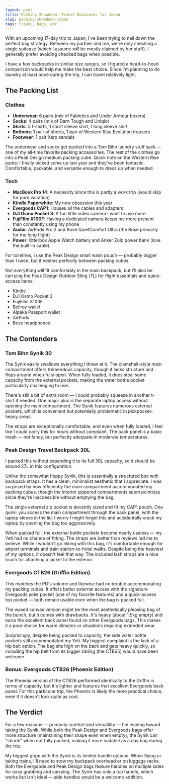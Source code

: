 ```yaml
---
layout: post
title: Packing Showdown: Travel Backpacks for Japan
slug: packing-showdown-japan
tags: travel, bags, edc
---
```


With an upcoming 17-day trip to Japan, I've been trying to nail down the perfect bag strategy. Between my partner and me, we're only checking a single suitcase (which I assume will be mostly claimed by her stuff). I generally prefer avoiding checked bags when possible.

I have a few backpacks in similar size ranges, so I figured a head-to-head comparison would help me make the best choice. Since I'm planning to do laundry at least once during the trip, I can travel relatively light.

## The Packing List

### Clothes

- **Underwear**: 6 pairs (mix of Fabletics and Under Armour boxers)
- **Socks**: 4 pairs (mix of Darn Tough and Uniqlo)
- **Shirts**: 5 t-shirts, 1 short sleeve shirt, 1 long sleeve shirt
- **Bottoms**: 1 pair of shorts, 1 pair of Western Rise Evolution trousers
- **Footwear**: 1 pair Xero sandals

The underwear and socks get packed into a Tom Bihn laundry stuff sack — one of my all-time favorite packing accessories. The rest of the clothes go into a Peak Design medium packing cube. Quick note on the Western Rise pants: I finally picked some up last year and they've been fantastic. Comfortable, packable, and versatile enough to dress up when needed.

### Tech

- **MacBook Pro 14**: A necessity since this is partly a work trip (would skip for pure vacation)
- **Kindle Paperwhite**: My new obsession this year
- **Evergoods CAP1**: Houses all the cables and adapters
- **DJI Osmo Pocket 3**: A fun little video camera I want to use more
- **FujiFilm X100F**: Having a dedicated camera keeps me more present than constantly using my phone
- **Audio**: AirPods Pro 2 and Bose QuietComfort Ultra (the Bose primarily for the long flight)
- **Power**: Otterbox Apple Watch battery and Anker Zolo power bank (love the built-in cable)

For toiletries, I use the Peak Design small wash pouch — probably bigger than I need, but it nestles perfectly between packing cubes.

Not everything will fit comfortably in the main backpack, but I'll also be carrying the Peak Design Outdoor Sling (7L) for flight essentials and quick-access items:

- Kindle
- DJI Osmo Pocket 3
- FujiFilm X100F
- Bellroy wallet
- Alpaka Passport wallet
- AirPods
- Bose headphones

## The Contenders

### Tom Bihn Synik 30

The Synik easily swallows everything I threw at it. The clamshell-style main compartment offers tremendous capacity, though it lacks structure and flops around when fully open. When fully loaded, it does steal some capacity from the external pockets, making the water bottle pocket particularly challenging to use.

There's still a bit of extra room — I could probably squeeze in another t-shirt if needed. One major plus is the separate laptop access without opening the main compartment. The Synik features numerous external pockets, which is convenient but potentially problematic in pickpocket-heavy areas.

The straps are exceptionally comfortable, and even when fully loaded, I feel like I could carry this for hours without complaint. The back panel is a basic mesh — not fancy, but perfectly adequate in moderate temperatures.

### Peak Design Travel Backpack 30L

I packed this without expanding it to its full 30L capacity, so it should be around 27L in this configuration.

Unlike the somewhat floppy Synik, this is essentially a structured box with backpack straps. It has a clean, minimalist aesthetic that I appreciate. I was surprised by how efficiently the main compartment accommodated my packing cubes, though the interior zippered compartments seem pointless since they're inaccessible without emptying the bag.

The single external zip pocket is decently sized and fit my CAP1 pouch. One quirk: you access the main compartment through the back panel, with the laptop sleeve in the lid. I worry I might forget this and accidentally crack my laptop by opening the bag too aggressively.

When packed full, the external bottle pockets become nearly useless — my Yeti had no chance of fitting. The straps are better than reviews led me to believe. While I wouldn't go hiking with this bag, it's comfortable enough for airport terminals and train station-to-hotel walks. Despite being the heaviest of my options, it doesn't feel that way. The included lash straps are a nice touch for attaching a jacket to the exterior.

### Evergoods CTB26 (Griffin Edition)

This matches the PD's volume and likewise had no trouble accommodating my packing cubes. It offers better external access with the signature Evergoods yoke pocket (one of my favorite features) and a quick-access top pocket — both remain usable even when the bag is packed full.

The waxed canvas version might be the most aesthetically pleasing bag of the bunch, but it comes with drawbacks. It's heavy (about 1.5kg empty) and lacks the excellent back panel found on other Evergoods bags. This makes it a poor choice for warm climates or situations requiring extended wear.

Surprisingly, despite being packed to capacity, the side water bottle pockets still accommodated my Yeti. My biggest complaint is the lack of a hip belt option. The bag sits high on the back and gets heavy quickly, so including the hip belt from its bigger sibling (the CTB35) would have been welcome.

### Bonus: Evergoods CTB26 (Phoenix Edition)

The Phoenix version of the CTB26 performed identically to the Griffin in terms of capacity, but it's lighter and features that excellent Evergoods back panel. For this particular trip, the Phoenix is likely the more practical choice, even if it doesn't look quite as cool.

## The Verdict

For a few reasons — primarily comfort and versatility — I'm leaning toward taking the Synik. While both the Peak Design and Evergoods bags offer more structure (maintaining their shape even when empty), the Synik can "shrink" when not fully packed, making it more suitable as a day bag during the trip.

My biggest gripe with the Synik is its limited handle options. When flying or taking trains, I'll need to stow my backpack overhead or on luggage racks. Both the Evergoods and Peak Design bags feature handles on multiple sides for easy grabbing and carrying. The Synik has only a top handle, which works but isn't ideal — side handles would be a welcome addition.
